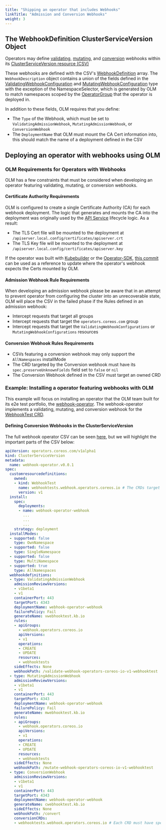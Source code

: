 ```yaml
---
title: "Shipping an operator that includes Webhooks"
linkTitle: "Admission and Conversion Webhooks"
weight: 3
---
```


## The WebhookDefinition ClusterServiceVersion Object

Operators may define [validating](https://kubernetes.io/docs/reference/access-authn-authz/admission-controllers/#validatingadmissionwebhook), [mutating](https://kubernetes.io/docs/reference/access-authn-authz/admission-controllers/#mutatingadmissionwebhook), and [conversion](https://kubernetes.io/docs/tasks/extend-kubernetes/custom-resources/custom-resource-definition-versioning/#webhook-conversion) webhooks within its [ClusterServiceVersion resource (CSV)](/docs/concepts/crds/clusterserviceversion)

These webhooks are defined with the CSV's [WebhookDefinition](https://github.com/operator-framework/api/blob/7856a40f92893fe94d19d223f5277d1d116ffc67/pkg/operators/v1alpha1/clusterserviceversion_types.go#L164-L180) array. The `WebhookDescription` object contains a union of the fields defined in the [ValidatingWebhookConfiguration](https://kubernetes.io/docs/reference/generated/kubernetes-api/v1.19/#validatingwebhookconfiguration-v1-admissionregistration-k8s-io) and [MutatingWebhookConfiguration](https://kubernetes.io/docs/reference/generated/kubernetes-api/v1.19/#mutatingwebhookconfiguration-v1-admissionregistration-k8s-io) type with the exception of the NamespaceSelector, which is generated by OLM to match namespaces scoped by the [OperatorGroup](/docs/advanced-tasks/operator-scoping-with-operatorgroups) that the operator is deployed in.

In addition to these fields, OLM requires that you define:

- The `Type` of the Webhook, which must be set to `ValidatingAdmissionWebhook`, `MutatingAdmissionWebhook`, or `ConversionWebhook`
- The `DeploymentName` that OLM must mount the CA Cert information into, this should match the name of a deployment defined in the CSV

## Deploying an operator with webhooks using OLM

### OLM Requirements for Operators with Webhooks

OLM has a few constraints that must be considered when developing an operator featuring validating, mutating, or conversion webhooks.

#### Certificate Authority Requirements

OLM is configured to create a single Certificate Authority (CA) for each webhook deployment. The logic that generates and mounts the CA into the deployment was originally used by the [API Service](https://kubernetes.io/docs/tasks/access-kubernetes-api/setup-extension-api-server/) lifecycle logic. As a result:

- The TLS Cert file will be mounted to the deployment at `/apiserver.local.config/certificates/apiserver.crt`
- The TLS Key file will be mounted to the deployment at `/apiserver.local.config/certificates/apiserver.key`

If the operator was built with [Kubebuilder](https://book.kubebuilder.io/) or the [Operator-SDK](https://github.com/operator-framework/operator-sdk), [this commit](https://github.com/awgreene/webhook-operator/commit/3ef33a1b7090180bd873fb2ecbcddb9a92a79f0b) can be used as a reference to update where the operator's webhook expects the Certs mounted by OLM.

#### Admission Webhook Rule Requirements

When developing an admission webhook please be aware that in an attempt to prevent operator from configuring the cluster into an unrecoverable state, OLM will place the CSV in the failed phase if the Rules defined in an admission webhook:

- Intercept requests that target all groups
- Intercept requests that target the `operators.coreos.com` group
- Intercept requests that target the `ValidatingWebhookConfigurations` or `MutatingWebhookConfigurations` resources

#### Conversion Webhook Rules Requirements

- CSVs featuring a conversion webhook may only support the `AllNamespaces` installMode
- The CRD targeted by the Conversion webhook must have its `spec.preserveUnknownFields` field set to `false` or `nil`
- The Conversion Webhook defined in the CSV must target an owned CRD

### Example: Installing a operator featuring webhooks with OLM

This example will focus on installing an operator that the OLM team built for its e2e test portfolio, the [webhook-operator](https://github.com/awgreene/webhook-operator/tree/olm). The webhook-operator implements a validating, mutating, and conversion webhook for the [WebhookTest CRD](https://github.com/awgreene/webhook-operator/blob/olm/config/crd/bases/webhook.operators.coreos.io_webhooktests.yaml).

#### Defining Conversion Webhooks in the ClusterServiceVersion

The full webhook operator CSV can be seen [here](https://github.com/awgreene/webhook-operator/blob/07375018e32cbebedee55aa1b131469c247dd275/bundle/manifests/webhook-operator.clusterserviceversion.yaml), but we will highlight the important parts of the CSV below:

```yaml
apiVersion: operators.coreos.com/v1alpha1
kind: ClusterServiceVersion
metadata:
  name: webhook-operator.v0.0.1
spec:
  customresourcedefinitions:
    owned:
    - kind: WebhookTest
      name: webhooktests.webhook.operators.coreos.io # The CRDs target by the conversion webhook must exist here
      version: v1
  install:
    spec:
      deployments:
      - name: webhook-operator-webhook
        ...
        ...
        ...
    strategy: deployment
  installModes:
  - supported: false
    type: OwnNamespace
  - supported: false
    type: SingleNamespace
  - supported: false
    type: MultiNamespace
  - supported: true
    type: AllNamespaces
  webhookdefinitions:
  - type: ValidatingAdmissionWebhook
    admissionReviewVersions:
    - v1beta1
    - v1
    containerPort: 443
    targetPort: 4343
    deploymentName: webhook-operator-webhook
    failurePolicy: Fail
    generateName: vwebhooktest.kb.io
    rules:
    - apiGroups:
      - webhook.operators.coreos.io
      apiVersions:
      - v1
      operations:
      - CREATE
      - UPDATE
      resources:
      - webhooktests
    sideEffects: None
    webhookPath: /validate-webhook-operators-coreos-io-v1-webhooktest
  - type: MutatingAdmissionWebhook
    admissionReviewVersions:
    - v1beta1
    - v1
    containerPort: 443
    targetPort: 4343
    deploymentName: webhook-operator-webhook
    failurePolicy: Fail
    generateName: mwebhooktest.kb.io
    rules:
    - apiGroups:
      - webhook.operators.coreos.io
      apiVersions:
      - v1
      operations:
      - CREATE
      - UPDATE
      resources:
      - webhooktests
    sideEffects: None
    webhookPath: /mutate-webhook-operators-coreos-io-v1-webhooktest
  - type: ConversionWebhook
    admissionReviewVersions:
    - v1beta1
    - v1
    containerPort: 443
    targetPort: 4343
    deploymentName: webhook-operator-webhook
    generateName: cwebhooktest.kb.io
    sideEffects: None
    webhookPath: /convert
    conversionCRDs:
    - webhooktests.webhook.operators.coreos.io # Each CRD must have spec.PreserveUnknownFields property set to `false` or `nil`
```
